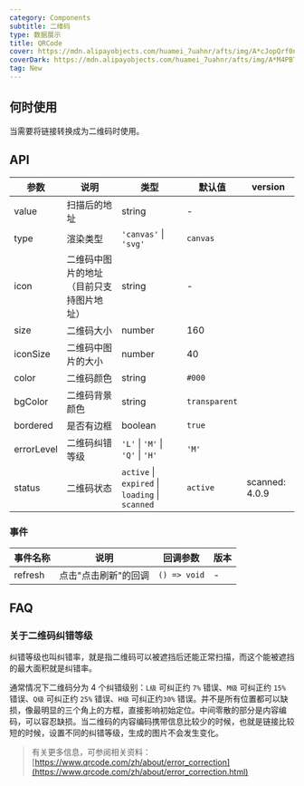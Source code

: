 ```yaml
---
category: Components
subtitle: 二维码
type: 数据展示
title: QRCode
cover: https://mdn.alipayobjects.com/huamei_7uahnr/afts/img/A*cJopQrf0ncwAAAAAAAAAAAAADrJ8AQ/original
coverDark: https://mdn.alipayobjects.com/huamei_7uahnr/afts/img/A*M4PBTZ_n9OgAAAAAAAAAAAAADrJ8AQ/original
tag: New
---
```


## 何时使用

当需要将链接转换成为二维码时使用。

## API

| 参数 | 说明 | 类型 | 默认值 | version |
| --- | --- | --- | --- | --- |
| value | 扫描后的地址 | string | - |  |
| type | 渲染类型 | `'canvas'` \| `'svg'` | `canvas` |  |
| icon | 二维码中图片的地址（目前只支持图片地址） | string | - |  |
| size | 二维码大小 | number | 160 |  |
| iconSize | 二维码中图片的大小 | number | 40 |  |
| color | 二维码颜色 | string | `#000` |  |
| bgColor | 二维码背景颜色 | string | `transparent` |  |
| bordered | 是否有边框 | boolean | `true` |  |
| errorLevel | 二维码纠错等级 | `'L'` \| `'M'` \| `'Q'` \| `'H'` | `'M'` |  |
| status | 二维码状态 | `active` \| `expired` \| `loading` \| `scanned` | `active` | scanned: 4.0.9 |

### 事件

| 事件名称 | 说明                 | 回调参数     | 版本 |
| -------- | -------------------- | ------------ | ---- |
| refresh  | 点击"点击刷新"的回调 | `() => void` | -    |

## FAQ

### 关于二维码纠错等级

纠错等级也叫纠错率，就是指二维码可以被遮挡后还能正常扫描，而这个能被遮挡的最大面积就是纠错率。

通常情况下二维码分为 4 个纠错级别：`L级` 可纠正约 `7%` 错误、`M级` 可纠正约 `15%` 错误、`Q级` 可纠正约 `25%` 错误、`H级` 可纠正约`30%` 错误。并不是所有位置都可以缺损，像最明显的三个角上的方框，直接影响初始定位。中间零散的部分是内容编码，可以容忍缺损。当二维码的内容编码携带信息比较少的时候，也就是链接比较短的时候，设置不同的纠错等级，生成的图片不会发生变化。

> 有关更多信息，可参阅相关资料：[https://www.qrcode.com/zh/about/error_correction](https://www.qrcode.com/zh/about/error_correction.html)
